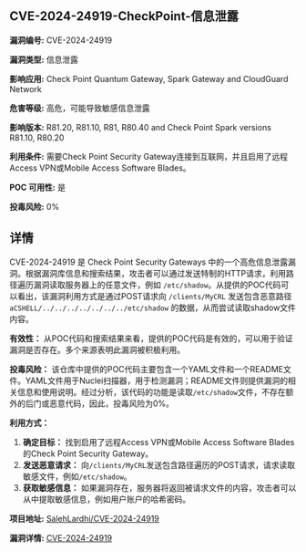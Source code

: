 ## CVE-2024-24919-CheckPoint-信息泄露

**漏洞编号:** CVE-2024-24919

**漏洞类型:** 信息泄露

**影响应用:** Check Point Quantum Gateway, Spark Gateway and CloudGuard Network

**危害等级:** 高危，可能导致敏感信息泄露

**影响版本:** R81.20, R81.10, R81, R80.40 and Check Point Spark versions R81.10, R80.20

**利用条件:** 需要Check Point Security Gateway连接到互联网，并且启用了远程Access VPN或Mobile Access Software Blades。

**POC 可用性:** 是

**投毒风险:** 0%

## 详情

CVE-2024-24919 是 Check Point Security Gateways 中的一个高危信息泄露漏洞。根据漏洞库信息和搜索结果，攻击者可以通过发送特制的HTTP请求，利用路径遍历漏洞读取服务器上的任意文件，例如 `/etc/shadow`。从提供的POC代码可以看出，该漏洞利用方式是通过POST请求向 `/clients/MyCRL` 发送包含恶意路径 `aCSHELL/../../../../../../../etc/shadow` 的数据，从而尝试读取shadow文件内容。 

**有效性：** 从POC代码和搜索结果来看，提供的POC代码是有效的，可以用于验证漏洞是否存在。多个来源表明此漏洞被积极利用。

**投毒风险：** 该仓库中提供的POC代码主要包含一个YAML文件和一个README文件。YAML文件用于Nuclei扫描器，用于检测漏洞；README文件则提供漏洞的相关信息和使用说明。经过分析，该代码的功能是读取`/etc/shadow`文件，不存在额外的后门或恶意代码，因此，投毒风险为0%。

**利用方式：**

1.  **确定目标：**  找到启用了远程Access VPN或Mobile Access Software Blades的Check Point Security Gateway。
2.  **发送恶意请求：**  向`/clients/MyCRL`发送包含路径遍历的POST请求，请求读取敏感文件，例如`/etc/shadow`。
3.  **获取敏感信息：**  如果漏洞存在，服务器将返回被请求文件的内容，攻击者可以从中提取敏感信息，例如用户账户的哈希密码。

**项目地址:** [SalehLardhi/CVE-2024-24919](https://github.com/SalehLardhi/CVE-2024-24919)

**漏洞详情:** [CVE-2024-24919](https://nvd.nist.gov/vuln/detail/CVE-2024-24919)